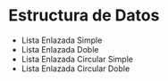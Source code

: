 # Estructura de Datos

- Lista Enlazada Simple
- Lista Enlazada Doble
- Lista Enlazada Circular Simple
- Lista Enlazada Circular Doble
